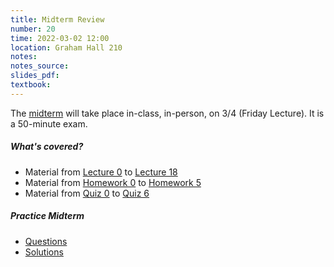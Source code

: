 ```yaml
---
title: Midterm Review
number: 20
time: 2022-03-02 12:00
location: Graham Hall 210
notes:
notes_source:
slides_pdf:
textbook:
---
```

The [midterm](/exams/#midterm) will take place in-class, in-person, on 3/4 (Friday Lecture). It is a 50-minute exam.

##### What's covered?
- Material from [Lecture 0](/lectures/#why-are-we-here) to [Lecture 18](/lectures/#strongly-connected-components)
- Material from [Homework 0](/homework/#hw0) to [Homework 5](/homework/#hw5)
- Material from [Quiz 0](/announcements/#quiz-0) to [Quiz 6](/announcements/#quiz-6)

##### Practice Midterm
- [Questions](/assets/midterm/practice_midterm.pdf)
- [Solutions](/assets/midterm/practice_midterm_solutions.pdf)

